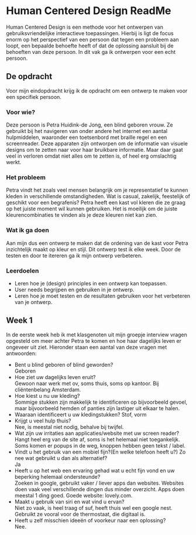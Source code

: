 # Human Centered Design ReadMe
Human Centered Design is een methode voor het ontwerpen van gebruiksvriendelijke interactieve toepassingen. Hierbij is ligt de focus enorm op het perspectief van een persoon dat tegen een probleem aan loopt, een bepaalde behoefte heeft of dat de oplossing aansluit bij de behoeften van deze persoon. In dit vak ga ik ontwerpen voor een echt persoon.

## De opdracht
Voor mijn eindopdracht krijg ik de opdracht om een ontwerp te maken voor een specifiek persoon. 

### Voor wie?
Deze persoon is Petra Huidink-de Jong, een blind geboren vrouw. Ze gebruikt bij het navigeren van onder andere het internet een aantal hulpmiddelen, waaronder een toetsenbord met braille regel en een screenreader. Deze apparaten zijn ontworpen om de informatie van visuele designs om te zetten naar voor haar bruikbare informatie. Maar daar gaat veel in verloren omdat niet alles om te zetten is, of heel erg omslachtig werkt. 

### Het probleem
Petra vindt het zoals veel mensen belangrijk om je representatief te kunnen kleden in verschillende omstandigheden. Wat is casual, zakelijk, feestelijk of geschikt voor een begrafenis? Petra heeft een kast vol kleren die ze graag op het juiste moment wil kunnen gebruiken. Het is moeilijk om de juiste kleurencombinaties te vinden als je deze kleuren niet kan zien.

### Wat ik ga doen
Aan mijn dus een ontwerp te maken dat de ordening van de kast voor Petra inzichtelijk maakt op kleur en stijl. Dit ontwerp test ik elke week. Door de testen en door te itereren ga ik mijn ontwerp verbeteren. 

### Leerdoelen
- Leren hoe je (design) principles in een ontwerp kan toepassen.
- User needs begrijpen en gebruiken in je ontwerp.
- Leren hoe je moet testen en de resultaten gebruiken voor het verbeteren van je ontwerp.

## Week 1
In de eerste week heb ik met klasgenoten uit mijn groepje interview vragen opgesteld om meer achter Petra te komen en hoe haar dagelijks leven er ongeveer uit ziet. Hieronder staan een aantal van deze vragen met antwoorden:

- Bent u blind geboren of blind geworden? <br>
  Geboren
- Hoe ziet uw dagelijks leven eruit? <br>
  Gewoon naar werk met ov, soms thuis, soms op kantoor. Bij cliëntenbelang Amsterdam.
- Hoe kiest u nu uw kleding? <br>
  Sommige stukken zijn makkelijk te identificeren op bijvoorbeeld gevoel, maar bijvoorbeeld hemden of panties zijn lastiger uit elkaar te halen.
- Waaraan identificeert u uw kledingstukken?
  Stof, vorm
- Krijgt u veel hulp thuis? <br>
  Nee, is meestal niet nodig, behalve bij twijfel.
- Wat zijn uw irritaties aan applicaties/website met uw screen reader? <br>
  Hangt heel erg van de site af, soms is het helemaal niet toegankelijk. Soms komen er popups in de weg, knoppen hebben geen tekst / label.
- Vindt u het gebruik van een mobiel fijn?(En welke telefoon heeft u?) Zo nee wat gebruikt u dan als alternatief? <br>
  Ja
- Heeft u op het web een ervaring gehad wat u echt fijn vond en uw beperking helemaal ondersteunde? <br>
  Zoeken in google, gebruikt vaker / liever apps dan websites. Websites doen vaak veel verschillende dingen dus minder overzicht. Apps doen meestal 1 ding goed. Goede website:       lovely.com.
- Maakt u gebruik van siri en wat vind u ervan? <br>
  Niet zo vaak, is heel traag of suf, heeft thuis wel een google nest. Gebruikt ze vooral voor de thermostaat, die digitaal is.
- Heeft u zelf misschien ideeën of voorkeur naar een oplossing? <br>
  Nee.





